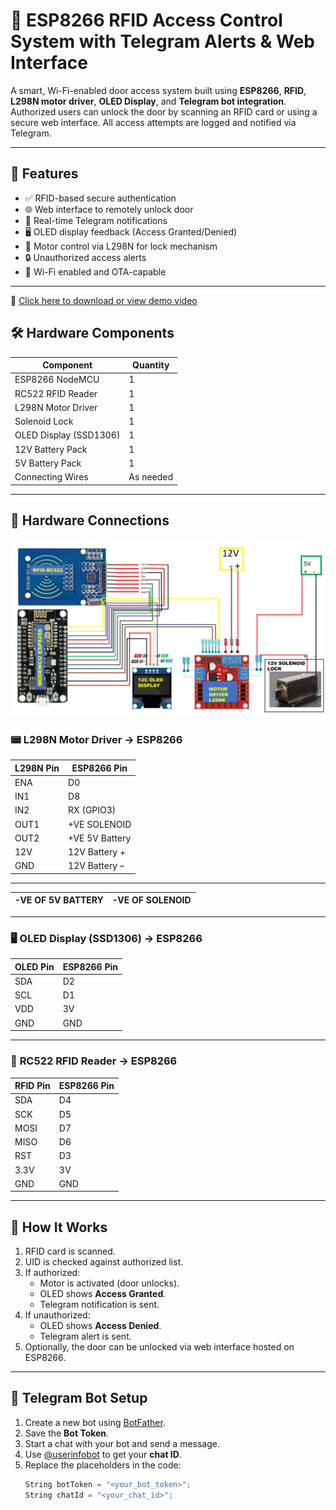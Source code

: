 # 🚪 ESP8266 RFID Access Control System with Telegram Alerts & Web Interface

A smart, Wi-Fi-enabled door access system built using **ESP8266**, **RFID**, **L298N motor driver**, **OLED Display**, and **Telegram bot integration**. Authorized users can unlock the door by scanning an RFID card or using a secure web interface. All access attempts are logged and notified via Telegram.

---

## 🔧 Features

- ✅ RFID-based secure authentication
- 🌐 Web interface to remotely unlock door
- 📩 Real-time Telegram notifications
- 🖥 OLED display feedback (Access Granted/Denied)
- 🔁 Motor control via L298N for lock mechanism
- 🔒 Unauthorized access alerts
- 📡 Wi-Fi enabled and OTA-capable

---
🎥 [Click here to download or view demo video](https://drive.google.com/file/d/1mZy1aYN8QZInOovXf1yhzZags61BjSnt/view?usp=sharing)


## 🛠️ Hardware Components

| Component             | Quantity |
|-----------------------|----------|
| ESP8266 NodeMCU       | 1        |
| RC522 RFID Reader     | 1        |
| L298N Motor Driver    | 1        |
| Solenoid Lock        | 1        |
| OLED Display (SSD1306)| 1        |
| 12V Battery Pack      | 1        |
| 5V Battery Pack      | 1        |
| Connecting Wires      | As needed |

---

## 🔌 Hardware Connections
![ESP8266 Connections](Demo/CONNECTIONS.jpg)

### 📟 **L298N Motor Driver → ESP8266**
| L298N Pin | ESP8266 Pin |
|-----------|-------------|
| ENA       | D0          |
| IN1       | D8          |
| IN2       | RX (GPIO3)  |
| OUT1      | +VE SOLENOID|
| OUT2      | +VE 5V Battery |
| 12V       | 12V Battery +   |
| GND       | 12V Battery –   |

---
| -VE OF 5V BATTERY  | -VE OF SOLENOID  |
|-----------|-----------------------|

---

### 🖥 **OLED Display (SSD1306) → ESP8266**
| OLED Pin | ESP8266 Pin |
|----------|-------------|
| SDA      | D2          |
| SCL      | D1          |
| VDD      | 3V          |
| GND      | GND         |

---

### 📡 **RC522 RFID Reader → ESP8266**
| RFID Pin | ESP8266 Pin |
|----------|-------------|
| SDA      | D4          |
| SCK      | D5          |
| MOSI     | D7          |
| MISO     | D6          |
| RST      | D3          |
| 3.3V     | 3V          |
| GND      | GND         |

---

## 🧠 How It Works

1. RFID card is scanned.
2. UID is checked against authorized list.
3. If authorized:
   - Motor is activated (door unlocks).
   - OLED shows **Access Granted**.
   - Telegram notification is sent.
4. If unauthorized:
   - OLED shows **Access Denied**.
   - Telegram alert is sent.
5. Optionally, the door can be unlocked via web interface hosted on ESP8266.

---

## 📲 Telegram Bot Setup

1. Create a new bot using [BotFather](https://t.me/botfather).
2. Save the **Bot Token**.
3. Start a chat with your bot and send a message.
4. Use [@userinfobot](https://t.me/userinfobot) to get your **chat ID**.
5. Replace the placeholders in the code:
   ```cpp
   String botToken = "<your_bot_token>";
   String chatId = "<your_chat_id>";

